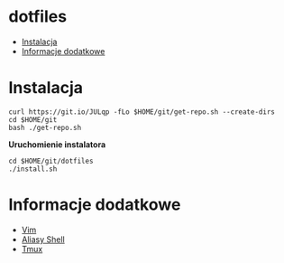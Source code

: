 # dotfiles

<!-- vim-markdown-toc GFM -->

* [Instalacja](#instalacja)
* [Informacje dodatkowe](#informacje-dodatkowe)

<!-- vim-markdown-toc -->

# Instalacja

```
curl https://git.io/JULqp -fLo $HOME/git/get-repo.sh --create-dirs
cd $HOME/git
bash ./get-repo.sh
```

**Uruchomienie instalatora**

```
cd $HOME/git/dotfiles
./install.sh
```

# Informacje dodatkowe

   - [Vim](docs/VIM.md)
   - [Aliasy Shell](docs/ALIASY.md)
   - [Tmux](docs/TMUX.md)
